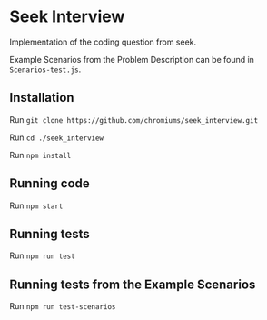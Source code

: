 # Seek Interview
Implementation of the coding question from seek.

Example Scenarios from the Problem Description can be found in `Scenarios-test.js`.

## Installation
Run `git clone https://github.com/chromiums/seek_interview.git`

Run `cd ./seek_interview`

Run `npm install`

## Running code
Run `npm start`

## Running tests
Run `npm run test`

## Running tests from the Example Scenarios
Run `npm run test-scenarios`
